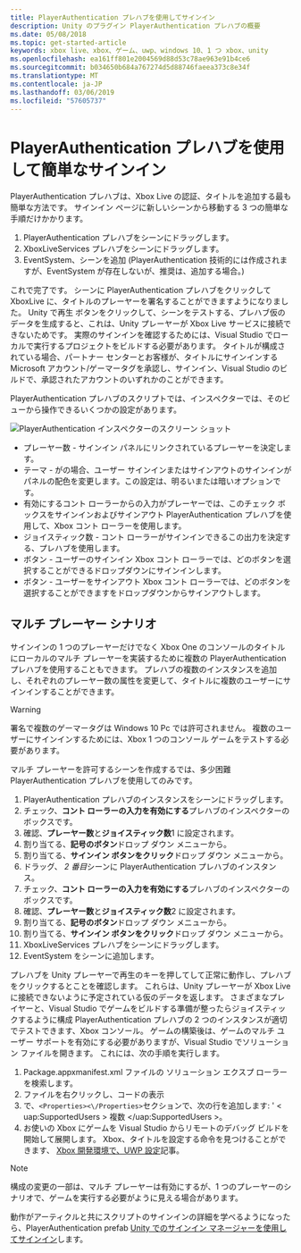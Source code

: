 ```yaml
---
title: PlayerAuthentication プレハブを使用してサインイン
description: Unity のプラグイン PlayerAuthentication プレハブの概要
ms.date: 05/08/2018
ms.topic: get-started-article
keywords: xbox live、xbox、ゲーム、uwp、windows 10、1 つ xbox、unity
ms.openlocfilehash: ea161ff801e2004569d88d53c78ae963e91b4ce6
ms.sourcegitcommit: b034650b684a767274d5d88746faeea373c8e34f
ms.translationtype: MT
ms.contentlocale: ja-JP
ms.lasthandoff: 03/06/2019
ms.locfileid: "57605737"
---
```

# <a name="easy-sign-in-with-the-playerauthentication-prefab"></a>PlayerAuthentication プレハブを使用して簡単なサインイン

PlayerAuthentication プレハブは、Xbox Live の認証、タイトルを追加する最も簡単な方法です。 サインイン ページに新しいシーンから移動する 3 つの簡単な手順だけかかります。

1. PlayerAuthentication プレハブをシーンにドラッグします。
2. XboxLiveServices プレハブをシーンにドラッグします。
3. EventSystem、シーンを追加 (PlayerAuthentication 技術的には作成されますが、EventSystem が存在しないが、推奨は、追加する場合。)

これで完了です。 シーンに PlayerAuthentication プレハブをクリックして XboxLive に、タイトルのプレーヤーを署名することができますようになりました。 Unity で再生 ボタンをクリックして、シーンをテストする、プレハブ仮のデータを生成すると、これは、Unity プレーヤーが Xbox Live サービスに接続できないためです。 実際のサインインを確認するためには、Visual Studio でローカルで実行するプロジェクトをビルドする必要があります。 タイトルが構成されている場合、パートナー センターとお客様が、タイトルにサインインする Microsoft アカウント/ゲーマータグを承認し、サインイン、Visual Studio のビルドで、承認されたアカウントのいずれかのことができます。

PlayerAuthentication プレハブのスクリプトでは、インスペクターでは、そのビューから操作できるいくつかの設定があります。

![PlayerAuthentication インスペクターのスクリーン ショット](../images/unity/playerauthentication_prefab_inspector.JPG)

* プレーヤー数 - サインイン パネルにリンクされているプレーヤーを決定します。
* テーマ - がの場合、ユーザー サインインまたはサインアウトのサインインがパネルの配色を変更します。この設定は、明るいまたは暗いオプションです。
* 有効にするコント ローラーからの入力がプレーヤーでは、このチェック ボックスをサインインおよびサインアウト PlayerAuthentication プレハブを使用して、Xbox コント ローラーを使用します。
* ジョイスティック数 - コント ローラーがサインインできるこの出力を決定する、プレハブを使用します。
* ボタン - ユーザーのサインイン Xbox コント ローラーでは、どのボタンを選択することができるドロップダウンにサインインします。
* ボタン - ユーザーをサインアウト Xbox コント ローラーでは、どのボタンを選択することができますをドロップダウンからサインアウトします。

## <a name="multiplayer-scenario"></a>マルチ プレーヤー シナリオ

サインインの 1 つのプレーヤーだけでなく Xbox One のコンソールのタイトルにローカルのマルチ プレーヤーを実装するために複数の PlayerAuthentication プレハブを使用することもできます。 プレハブの複数のインスタンスを追加し、それぞれのプレーヤー数の属性を変更して、タイトルに複数のユーザーにサインインすることができます。

> [!WARNING]
> 署名で複数のゲーマータグは Windows 10 Pc では許可されません。 複数のユーザーにサインインするためには、Xbox 1 つのコンソール ゲームをテストする必要があります。

マルチ プレーヤーを許可するシーンを作成するでは、多少困難 PlayerAuthentication プレハブを使用してのみです。

1. PlayerAuthentication プレハブのインスタンスをシーンにドラッグします。
2. チェック、**コント ローラーの入力を有効にする**プレハブのインスペクターのボックスです。
3. 確認、**プレーヤー数**と**ジョイスティック数**1 に設定されます。
4. 割り当てる、**記号のボタン**ドロップ ダウン メニューから。
5. 割り当てる、**サインイン ボタンをクリック**ドロップ ダウン メニューから。
6. ドラッグ、 *2 番目*シーンに PlayerAuthentication プレハブのインスタンス。
7. チェック、**コント ローラーの入力を有効にする**プレハブのインスペクターのボックスです。
8. 確認、**プレーヤー数**と**ジョイスティック数**2 に設定されます。
9. 割り当てる、**記号のボタン**ドロップ ダウン メニューから。
10. 割り当てる、**サインイン ボタンをクリック**ドロップ ダウン メニューから。
11. XboxLiveServices プレハブをシーンにドラッグします。
12. EventSystem をシーンに追加します。

プレハブを Unity プレーヤーで再生のキーを押してして正常に動作し、プレハブをクリックするとことを確認します。 これらは、Unity プレーヤーが Xbox Live に接続できないように予定されている仮のデータを返します。 さまざまなプレイヤーと、Visual Studio でゲームをビルドする準備が整ったらジョイスティックするように構成 PlayerAuthentication プレハブの 2 つのインスタンスが適切でテストできます、Xbox コンソール。 ゲームの構築後は、ゲームのマルチ ユーザー サポートを有効にする必要がありますが、Visual Studio でソリューション ファイルを開きます。
これには、次の手順を実行します。

1. Package.appxmanifest.xml ファイルの ソリューション エクスプ ローラーを検索します。
2. ファイルを右クリックし、コードの表示
3. で、`<Properties><\/Properties>`セクションで、次の行を追加します: ' < uap:SupportedUsers > 複数 <\/uap:SupportedUsers >。
4. お使いの Xbox にゲームを Visual Studio からリモートのデバッグ ビルドを開始して展開します。 Xbox、タイトルを設定する命令を見つけることができます、 [Xbox 開発環境で、UWP 設定](../../xbox-apps/development-environment-setup.md)記事。

> [!NOTE]
> 構成の変更の一部は、マルチ プレーヤーは有効にするが、1 つのプレーヤーのシナリオで、ゲームを実行する必要がように見える場合があります。

動作がアーティクルと共にスクリプトのサインインの詳細を学べるようになったら、PlayerAuthentication prefab [Unity でのサインイン マネージャーを使用してサインイン](sign-in-manager.md)します。
